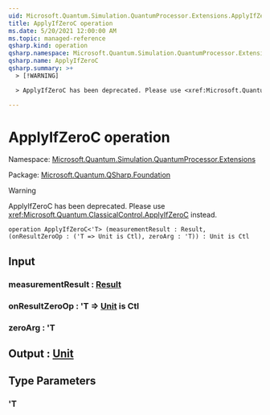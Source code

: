 ```yaml
---
uid: Microsoft.Quantum.Simulation.QuantumProcessor.Extensions.ApplyIfZeroC
title: ApplyIfZeroC operation
ms.date: 5/20/2021 12:00:00 AM
ms.topic: managed-reference
qsharp.kind: operation
qsharp.namespace: Microsoft.Quantum.Simulation.QuantumProcessor.Extensions
qsharp.name: ApplyIfZeroC
qsharp.summary: >+
  > [!WARNING]

  > ApplyIfZeroC has been deprecated. Please use <xref:Microsoft.Quantum.ClassicalControl.ApplyIfZeroC> instead.

---
```


# ApplyIfZeroC operation

Namespace: [Microsoft.Quantum.Simulation.QuantumProcessor.Extensions](xref:Microsoft.Quantum.Simulation.QuantumProcessor.Extensions)

Package: [Microsoft.Quantum.QSharp.Foundation](https://nuget.org/packages/Microsoft.Quantum.QSharp.Foundation)


> [!WARNING]
> ApplyIfZeroC has been deprecated. Please use <xref:Microsoft.Quantum.ClassicalControl.ApplyIfZeroC> instead.



```qsharp
operation ApplyIfZeroC<'T> (measurementResult : Result, (onResultZeroOp : ('T => Unit is Ctl), zeroArg : 'T)) : Unit is Ctl
```


## Input

### measurementResult : [Result](xref:microsoft.quantum.qsharp.valueliterals#result-literal)




### onResultZeroOp : 'T => [Unit](xref:microsoft.quantum.qsharp.valueliterals#unit-literal)  is Ctl




### zeroArg : 'T





## Output : [Unit](xref:microsoft.quantum.qsharp.valueliterals#unit-literal)



## Type Parameters

### 'T

